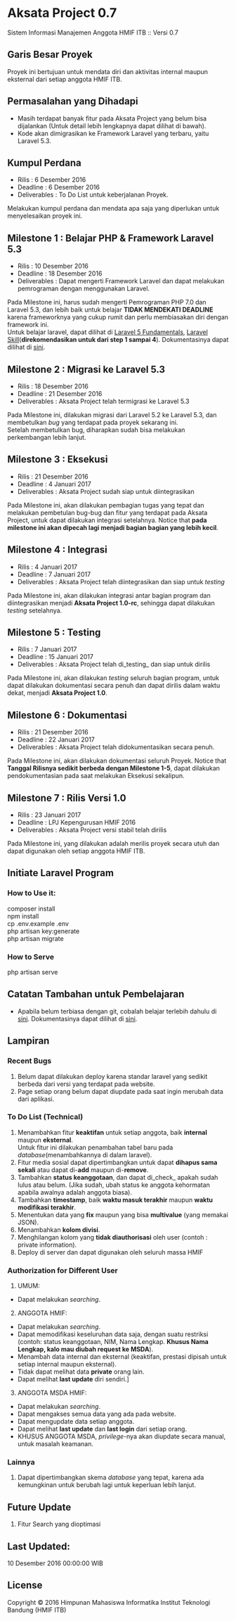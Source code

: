 # Aksata Project 0.7
Sistem Informasi Manajemen Anggota HMIF ITB :: Versi 0.7

## Garis Besar Proyek
Proyek ini bertujuan untuk mendata diri dan aktivitas internal maupun eksternal dari setiap anggota HMIF ITB. 

## Permasalahan yang Dihadapi
* Masih terdapat banyak fitur pada Aksata Project yang belum bisa dijalankan (Untuk detail lebih lengkapnya dapat dilihat di bawah). 
* Kode akan dimigrasikan ke Framework Laravel yang terbaru, yaitu Laravel 5.3. 

## Kumpul Perdana
* Rilis		: 6 Desember 2016
* Deadline	: 6 Desember 2016
* Deliverables	: To Do List untuk keberjalanan Proyek.

Melakukan kumpul perdana dan mendata apa saja yang diperlukan untuk menyelesaikan proyek ini.  

## Milestone 1 : Belajar PHP & Framework Laravel 5.3
* Rilis		: 10 Desember 2016
* Deadline	: 18 Desember 2016
* Deliverables	: Dapat mengerti Framework Laravel dan dapat melakukan pemrograman dengan menggunakan Laravel.

Pada Milestone ini, harus sudah mengerti Pemrograman PHP 7.0 dan Laravel 5.3, dan lebih baik untuk belajar **TIDAK MENDEKATI DEADLINE** karena frameworknya yang cukup rumit dan perlu membiasakan diri dengan framework ini.  
Untuk belajar laravel, dapat dilihat di [Laravel 5 Fundamentals](https://laracasts.com/series/laravel-5-fundamentals), [Laravel Skill](https://laracasts.com/skills/laravel)(__direkomendasikan untuk dari step 1 sampai 4__). Dokumentasinya dapat dilihat di [sini](https://laravel.com).

## Milestone 2 : Migrasi ke Laravel 5.3
* Rilis		: 18 Desember 2016
* Deadline	: 21 Desember 2016
* Deliverables	: Aksata Project telah termigrasi ke Laravel 5.3

Pada Milestone ini, dilakukan migrasi dari Laravel 5.2 ke Laravel 5.3, dan membetulkan _bug_ yang terdapat pada proyek sekarang ini.  
Setelah membetulkan bug, diharapkan sudah bisa melakukan perkembangan lebih lanjut.

## Milestone 3 : Eksekusi
* Rilis		: 21 Desember 2016
* Deadline	: 4 Januari 2017
* Deliverables	: Aksata Project sudah siap untuk diintegrasikan

Pada Milestone ini, akan dilakukan pembagian tugas yang tepat dan melakukan pembetulan bug-bug dan fitur yang terdapat pada Aksata Project, untuk dapat dilakukan integrasi setelahnya. Notice that __pada milestone ini akan dipecah lagi menjadi bagian bagian yang lebih kecil__.

## Milestone 4 : Integrasi
* Rilis		: 4 Januari 2017
* Deadline	: 7 Januari 2017
* Deliverables	: Aksata Project telah diintegrasikan dan siap untuk _testing_

Pada Milestone ini, akan dilakukan integrasi antar bagian program dan diintegrasikan menjadi __Aksata Project 1.0-rc__, sehingga dapat dilakukan _testing_ setelahnya.

## Milestone 5 : Testing
* Rilis		: 7 Januari 2017
* Deadline	: 15 Januari 2017
* Deliverables	: Aksata Project telah di_testing_ dan siap untuk dirilis

Pada Milestone ini, akan dilakukan _testing_ seluruh bagian program, untuk dapat dilakukan dokumentasi secara penuh dan dapat dirilis dalam waktu dekat, menjadi __Aksata Project 1.0__.

## Milestone 6 : Dokumentasi
* Rilis		: 21 Desember 2016
* Deadline	: 22 Januari 2017
* Deliverables	: Aksata Project telah didokumentasikan secara penuh.

Pada Milestone ini, akan dilakukan dokumentasi seluruh Proyek. Notice that __Tanggal Rilisnya sedikit berbeda dengan Milestone 1-5__, dapat dilakukan pendokumentasian pada saat melakukan Eksekusi sekalipun.

## Milestone 7 : Rilis Versi 1.0
* Rilis		: 23 Januari 2017
* Deadline	: LPJ Kepengurusan HMIF 2016
* Deliverables	: Aksata Project versi stabil telah dirilis

Pada Milestone ini, yang dilakukan adalah merilis proyek secara utuh dan dapat digunakan oleh setiap anggota HMIF ITB.

## Initiate Laravel Program

### How to Use it:
composer install  
npm install  
cp .env.example .env  
php artisan key:generate  
php artisan migrate  

### How to Serve
php artisan serve

## Catatan Tambahan untuk Pembelajaran
* Apabila belum terbiasa dengan git, cobalah belajar terlebih dahulu di [sini](https://try.github.io). Dokumentasinya dapat dilihat di [sini](https://git-scm.com/docs/gittutorial).

## Lampiran

### Recent Bugs
1. Belum dapat dilakukan deploy karena standar laravel yang sedikit berbeda dari versi yang terdapat pada website.
2. Page setiap orang belum dapat diupdate pada saat ingin merubah data dari aplikasi.

### To Do List (Technical)
1. Menambahkan fitur __keaktifan__ untuk setiap anggota, baik __internal__ maupun __eksternal__.  
   Untuk fitur ini dilakukan penambahan tabel baru pada _database_(menambahkannya di dalam laravel).
2. Fitur media sosial dapat dipertimbangkan untuk dapat __dihapus sama sekali__ atau dapat di-__add__ maupun di-__remove__.
3. Tambahkan __status keanggotaan__, dan dapat di_check_ apakah sudah lulus atau belum. (Jika sudah, ubah status ke anggota kehormatan apabila awalnya adalah anggota biasa).
4. Tambahkan __timestamp__, baik __waktu masuk terakhir__ maupun __waktu modifikasi terakhir__.
5. Menentukan data yang __fix__ maupun yang bisa __multivalue__ (yang memakai JSON).
6. Menambahkan __kolom divisi__.
7. Menghilangan kolom yang **tidak diauthorisasi** oleh user (contoh : private information).
10. Deploy di server dan dapat digunakan oleh seluruh massa HMIF

### Authorization for Different User
1. UMUM:
  * Dapat melakukan *searching*.
2. ANGGOTA HMIF:
  * Dapat melakukan *searching*.
  * Dapat memodifikasi keseluruhan data saja, dengan suatu restriksi (contoh: status keanggotaan, NIM, Nama Lengkap. __Khusus Nama Lengkap, kalo mau diubah request ke MSDA__).
  * Menambah data internal dan eksternal (keaktifan, prestasi dipisah untuk setiap internal maupun eksternal).
  * Tidak dapat melihat data **private** orang lain.
  * Dapat melihat **last update** diri sendiri.]
3. ANGGOTA MSDA HMIF:
  * Dapat melakukan *searching*.
  * Dapat mengakses semua data yang ada pada website.
  * Dapat mengupdate data setiap anggota.
  * Dapat melihat **last update** dan **last login** dari setiap orang.
  * KHUSUS ANGGOTA MSDA, *privilege*-nya akan diupdate secara manual, untuk masalah keamanan.

### Lainnya
1. Dapat dipertimbangkan skema _database_ yang tepat, karena ada kemungkinan untuk berubah lagi untuk keperluan lebih lanjut.

## Future Update
1. Fitur Search yang dioptimasi

## Last Updated:
10 Desember 2016 00:00:00 WIB

## License
Copyright © 2016 Himpunan Mahasiswa Informatika Institut Teknologi Bandung (HMIF ITB)

